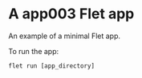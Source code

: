 # A app003 Flet app

An example of a minimal Flet app.

To run the app:

```
flet run [app_directory]
```